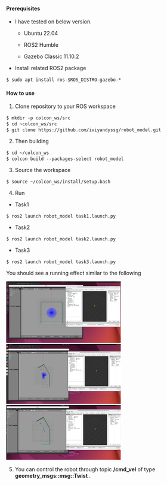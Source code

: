 #### Prerequisites

- I have tested on below version.

  - Ubuntu 22.04

  - ROS2 Humble

  - Gazebo Classic 11.10.2

- Install related ROS2 package

```
$ sudo apt install ros-$ROS_DISTRO-gazebo-*
```

#### How to use

1. Clone repository to your ROS workspace

```
$ mkdir -p colcon_ws/src
$ cd ~colcon_ws/src
$ git clone https://github.com/iviyandyssg/robot_model.git
```

2. Then building

```
$ cd ~/colcon_ws
$ colcon build --packages-select robot_model
```

3. Source the workspace

```
$ source ~/colcon_ws/install/setup.bash
```

4. Run

- Task1

```
$ ros2 launch robot_model task1.launch.py
```

- Task2

```
$ ros2 launch robot_model task2.launch.py
```

- Task3

```
$ ros2 launch robot_model task3.launch.py
```

You should see a running effect similar to the following

<img src=".\example\task1.png" style="zoom:30%;" />

<img src=".\example\task2.png" style="zoom:30%;" />

<img src=".\example\task3.png" style="zoom:30%;" />

5. You can control the robot through topic **/cmd_vel** of type **geometry_msgs::msg::Twist** .

